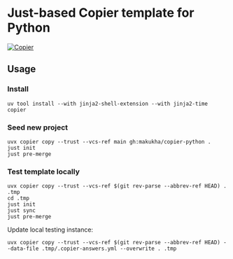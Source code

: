 # Just-based Copier template for Python
[![Copier](https://img.shields.io/endpoint?url=https://raw.githubusercontent.com/copier-org/copier/master/img/badge/badge-grayscale-border.json)](https://github.com/copier-org/copier)

## Usage

### Install

```shell
uv tool install --with jinja2-shell-extension --with jinja2-time copier
```

### Seed new project

```shell
uvx copier copy --trust --vcs-ref main gh:makukha/copier-python .
just init
just pre-merge
```

### Test template locally

```shell
uvx copier copy --trust --vcs-ref $(git rev-parse --abbrev-ref HEAD) . .tmp
cd .tmp
just init
just sync
just pre-merge
```

Update local testing instance:

```shell
uvx copier copy --trust --vcs-ref $(git rev-parse --abbrev-ref HEAD) --data-file .tmp/.copier-answers.yml --overwrite . .tmp
```
